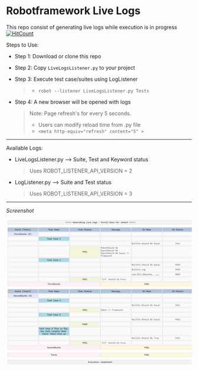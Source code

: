 # Robotframework Live Logs

This repo consist of generating live logs while execution is in progress [![HitCount](http://hits.dwyl.io/adiralashiva8/robotframework-live-logs.svg)](http://hits.dwyl.io/adiralashiva8/robotframework-live-logs)

Steps to Use:

 - Step 1: Download or clone this repo
 
 - Step 2: Copy `LiveLogsListener.py` to your project

 - Step 3: Execute test case/suites using LogListener
   > - `robot --listener LiveLogsListener.py Tests` 

 - Step 4: A new browser will be opened with logs
   > Note: Page refresh's for every 5 seconds.
   > - Users can modify reload time from .py file
   > - `<meta http-equiv="refresh" content="5" >`

---

Available Logs:

 - LiveLogsListener.py --> Suite, Test and Keyword status
    > Uses ROBOT_LISTENER_API_VERSION = 2

 - LogListener.py --> Suite and Test status
    > Uses ROBOT_LISTENER_API_VERSION = 3

---

*Screenshot*

<img src="/LiveLogs.jpg" alt="LiveLogs">
